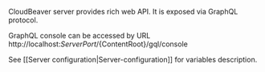 CloudBeaver server provides rich web API. It is exposed via GraphQL protocol.

GraphQL console can be accessed by URL http://localhost:${ServerPort}/${ContentRoot}/gql/console

See [[Server configuration|Server-configuration]] for variables description.